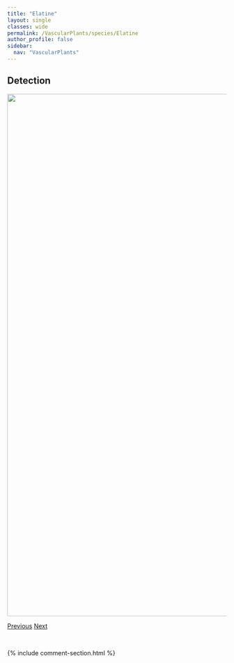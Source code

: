 ```yaml
---
title: "Elatine"
layout: single
classes: wide
permalink: /VascularPlants/species/Elatine
author_profile: false
sidebar:
  nav: "VascularPlants"
---
```


<h2>Detection</h2>

<a href="https://drive.google.com/uc?export=view&id=1gcS-eG0TrBHQ9KonDN20ccaUzT1CK5Fv">
<img src="https://drive.google.com/uc?export=view&id=1gcS-eG0TrBHQ9KonDN20ccaUzT1CK5Fv" height = "1200" width = "800">
</a>


<a href="/DevelopmentWebsite/VascularPlants/species/ElaeagnusCommutata" class="pagination--pager" title="Elaeagnus commutata">Previous</a> <a href="/DevelopmentWebsite/VascularPlants/species/EleocharisAcicularis" class="pagination--pager" title="Eleocharis acicularis">Next</a>

<p>&nbsp;</p>

{% include comment-section.html %}
